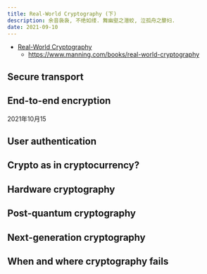 ```yaml
---
title: Real-World Cryptography (下)
description: 余音袅袅, 不绝如缕. 舞幽壑之潜蛟, 泣孤舟之嫠妇.
date: 2021-09-10
---
```


* [Real-World Cryptography](https://book.douban.com/subject/34615742/)
  - https://www.manning.com/books/real-world-cryptography

## Secure transport

## End-to-end encryption
2021年10月15
## User authentication

## Crypto as in cryptocurrency?

## Hardware cryptography

## Post-quantum cryptography

## Next-generation cryptography

## When and where cryptography fails
